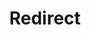 ---
layout: src/layouts/Redirect.astro
title: Redirect
redirect: https://octopus.com/docs/best-practices/self-hosted/high-availability
pubDate:  2023-01-01
navSearch: false
navSitemap: false
navMenu: false
---